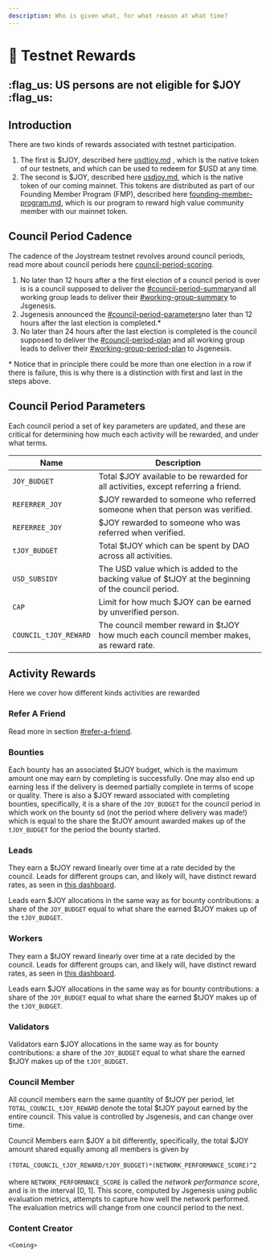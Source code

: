 ```yaml
---
description: Who is given what, for what reason at what time?
---
```


# 🤑 Testnet Rewards

## &#x20;:flag\_us: US persons are not eligible for $JOY :flag\_us:

## Introduction

There are two kinds of rewards associated with testnet participation.&#x20;

1. The first is $tJOY, described here [usdtjoy.md](usdtjoy.md "mention") , which is the native token of our testnets, and which can be used to redeem for $USD at any time.
2. The second is $JOY, described here [usdjoy.md](../usdjoy.md "mention"), which is the native token of our coming mainnet. This tokens are distributed as part of our Founding Member Program (FMP), described here [founding-member-program.md](founding-member-program.md "mention"), which is our program to reward high value community member with our mainnet token.

## Council Period Cadence

The cadence of the Joystream testnet revolves around council periods, read more about council periods here [council-period-scoring](council-period-scoring/ "mention").

1. No later than 12 hours after a the first election of a council period is over is is a council supposed to deliver the [#council-period-summary](council-period-scoring/#council-period-summary "mention")and all working group leads to deliver their [#working-group-summary](council-period-scoring/general-working-group-score.md#working-group-summary "mention") to Jsgenesis.
2. Jsgenesis announced the [#council-period-parameters](testnet-rewards.md#council-period-parameters "mention")no later than 12 hours after the last election is completed.\*
3. No later than 24 hours after the last election is completed is the council supposed to deliver the [#council-period-plan](council-period-scoring/#council-period-plan "mention") and all working group leads to deliver their [#working-group-period-plan](council-period-scoring/general-working-group-score.md#working-group-period-plan "mention") to Jsgenesis.

\* Notice that in principle there could be more than one election in a row if there is failure, this is why there is a distinction with first and last in the steps above.

## Council Period Parameters

Each council period a set of key parameters are updated, and these are critical for determining how much each activity will be rewarded, and under what terms.

| Name                  | Description                                                                                        |
| --------------------- | -------------------------------------------------------------------------------------------------- |
| `JOY_BUDGET`          | Total $JOY available to be rewarded for all activities, except referring a friend.                 |
| `REFERRER_JOY`        | $JOY rewarded to someone who referred someone when that person was verified.                       |
| `REFERREE_JOY`        | $JOY rewarded to someone who was referred when verified.                                           |
| `tJOY_BUDGET`         | Total $tJOY which can be spent by DAO across all activities.                                       |
| `USD_SUBSIDY`         | The USD value which is added to the backing value of $tJOY at the beginning of the council period. |
| `CAP`                 | Limit for how much $JOY can be earned by unverified person.                                        |
| `COUNCIL_tJOY_REWARD` | The council member reward in $tJOY how much each council member makes, as reward rate.             |

## Activity Rewards

Here we cover how different kinds activities are rewarded

### Refer A Friend

Read more in section [#refer-a-friend](founding-member-program.md#refer-a-friend "mention").

### Bounties

Each bounty has an associated $tJOY budget, which is the maximum amount one may earn by completing is successfully. One may also end up earning less if the delivery is deemed partially complete in terms of scope or quality. There is also a $JOY reward associated with completing bounties, specifically, it is a share of the `JOY_BUDGET` for the council period in which work on the bounty sd (not the period where delivery was made!) which is equal to the share the $tJOY amount awarded makes up of the `tJOY_BUDGET` for the period the bounty started.

### Leads

They earn a $tJOY reward linearly over time at a rate decided by the council. Leads for different groups can, and likely will, have distinct reward rates, as seen in [this dashboard](http://joystream.org/dashboard).

Leads earn $JOY allocations in the same way as for bounty contributions: a share of the `JOY_BUDGET` equal to what share the earned $tJOY makes up of the `tJOY_BUDGET`.

### Workers

They earn a $tJOY reward linearly over time at a rate decided by the council. Leads for different groups can, and likely will, have distinct reward rates, as seen in [this dashboard](http://joystream.org/dashboard).

Leads earn $JOY allocations in the same way as for bounty contributions: a share of the `JOY_BUDGET` equal to what share the earned $tJOY makes up of the `tJOY_BUDGET`.

### Validators

Validators earn $JOY allocations in the same way as for bounty contributions: a share of the `JOY_BUDGET` equal to what share the earned $tJOY makes up of the `tJOY_BUDGET`.

### Council Member

All council members earn the same quantity of $tJOY per period, let `TOTAL_COUNCIL_tJOY_REWARD` denote the total $tJOY payout earned by the entire council.  This value is controlled by Jsgenesis, and can change over time.&#x20;

Council Members earn $JOY a bit differently, specifically, the total $JOY amount shared equally among all members is given by\
\
`(TOTAL_COUNCIL_tJOY_REWARD/tJOY_BUDGET)*(NETWORK_PERFORMANCE_SCORE)^2`\
\
where `NETWORK_PERFORMANCE_SCORE` is called the _network performance score_, and is in the interval \[0, 1]. This score, computed by Jsgenesis using public evaluation metrics, attempts to capture how well the network performed. The evaluation metrics will change from one council period to the next.

### Content Creator

`<Coming>`

